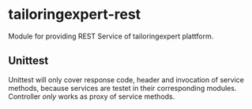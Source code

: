 # tailoringexpert-rest

Module for providing REST Service of tailoringexpert plattform.

## Unittest

Unittest will only cover response code, header and invocation of service methods, because services are testet in 
their corresponding modules.
Controller _only_ works as proxy of service methods.



